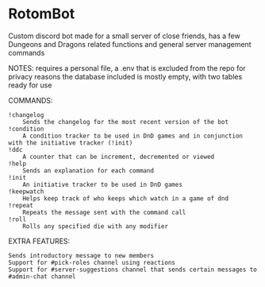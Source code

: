 # RotomBot
Custom discord bot made for a small server of close friends, has a few Dungeons and Dragons related functions and general server management commands

NOTES: 	requires a personal file, a .env that is excluded from the repo for privacy reasons
		the database included is mostly empty, with two tables ready for use

COMMANDS:

	!changelog
		Sends the changelog for the most recent version of the bot
	!condition
		A condition tracker to be used in DnD games and in conjunction with the initiative tracker (!init)
	!ddc
		A counter that can be increment, decremented or viewed
	!help
		Sends an explanation for each command
	!init
		An initiative tracker to be used in DnD games
	!keepwatch
		Helps keep track of who keeps which watch in a game of dnd
	!repeat
		Repeats the message sent with the command call
	!roll
		Rolls any specified die with any modifier
EXTRA FEATURES:

	Sends introductory message to new members
	Support for #pick-roles channel using reactions
	Support for #server-suggestions channel that sends certain messages to #admin-chat channel
